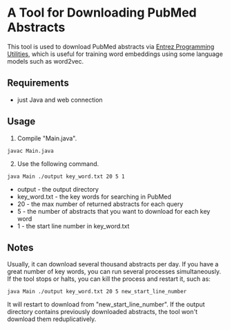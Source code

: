 # A Tool for Downloading PubMed Abstracts

This tool is used to download PubMed abstracts via [Entrez Programming Utilities](https://www.ncbi.nlm.nih.gov/books/NBK25501/), which is useful for training word embeddings using some language models such as word2vec.

Requirements
-----
* just Java and web connection

Usage
-----
1. Compile "Main.java".

  ```
  javac Main.java
  ```

2. Use the following command.

  ```
  java Main ./output key_word.txt 20 5 1
  ```
  * output - the output directory
  * key_word.txt - the key words for searching in PubMed
  * 20 - the max number of returned abstracts for each query
  * 5 - the number of abstracts that you want to download for each key word
  * 1 - the start line number in key_word.txt

Notes
-----
Usually, it can download several thousand abstracts per day. If you have a great number of key words, you can run several processes simultaneously. If the tool stops or halts, you can kill the process and restart it, such as:

  ```
  java Main ./output key_word.txt 20 5 new_start_line_number
  ```

It will restart to download from "new_start_line_number". If the output directory contains previously downloaded abstracts, the tool won't download them reduplicatively.
